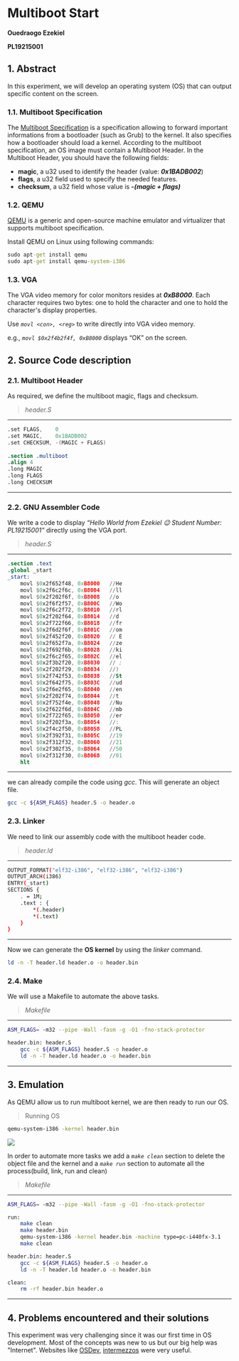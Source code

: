 # Multiboot Start

**Ouedraogo Ezekiel**

**PL19215001**

## 1. Abstract

In this experiment, we will develop an operating system (OS) that can output specific content on the screen.

### 1.1. Multiboot Specification

The [Multiboot Specification](https://www.gnu.org/software/grub/manual/multiboot/multiboot.html) is a specification allowing to forward important informations from a bootloader (such as Grub) to the kernel. It also specifies how a bootloader should load a kernel.
According to the multiboot specification, an OS image must contain a Multiboot Header.  In the Multiboot Header, you should have the following fields:

* **magic**, a u32 used to identify the header (value: ***0x1BADB002***)
* **flags**, a u32 field used to specify the needed features.
* **checksum**, a u32 field whose value is ***-(magic + flags)***

### 1.2. QEMU

[QEMU](https://www.qemu.org/) is a generic and open-source machine emulator and virtualizer that supports multiboot specification.

Install QEMU on Linux using following commands:

```cmd
sudo apt-get install qemu
sudo apt-get install qemu-system-i386
```

### 1.3. VGA

The VGA video memory for color monitors resides at ***0xB8000***.
Each character requires two bytes: one to hold the character and one to hold the character's display properties.

Use _`movl <con>, <reg>`_ to write directly into VGA video memory.

e.g., _`movl $0x2f4b2f4f, 0xB8000`_ displays “OK” on the screen.

## 2. Source Code description

### 2.1. Multiboot Header

As required, we define the multiboot magic, flags and checksum.

> _header.S_

___

```nasm
.set FLAGS,    0
.set MAGIC,    0x1BADB002
.set CHECKSUM, -(MAGIC + FLAGS)
 
.section .multiboot
.align 4
.long MAGIC
.long FLAGS
.long CHECKSUM
```

___

### 2.2. GNU Assembler Code

We write a code to display _“Hello World from Ezekiel 😉 Student Number: PL19215001”_ directly using the VGA port.

> _header.S_

___

```nasm
.section .text
.global _start
_start:
    movl $0x2f652f48, 0xB8000   //He
    movl $0x2f6c2f6c, 0xB8004   //ll
    movl $0x2f202f6f, 0xB8008   //o 
    movl $0x2f6f2f57, 0xB800C   //Wo
    movl $0x2f6c2f72, 0xB8010   //rl
    movl $0x2f202f64, 0xB8014   //d 
    movl $0x2f722f66, 0xB8018   //fr
    movl $0x2f6d2f6f, 0xB801C   //om
    movl $0x2f452f20, 0xB8020   // E
    movl $0x2f652f7a, 0xB8024   //ze
    movl $0x2f692f6b, 0xB8028   //ki
    movl $0x2f6c2f65, 0xB802C   //el
    movl $0x2f3b2f20, 0xB8030   // ;
    movl $0x2f202f29, 0xB8034   //) 
    movl $0x2f742f53, 0xB8038   //St
    movl $0x2f642f75, 0xB803C   //ud
    movl $0x2f6e2f65, 0xB8040   //en
    movl $0x2f202f74, 0xB8044   //t 
    movl $0x2f752f4e, 0xB8048   //Nu
    movl $0x2f622f6d, 0xB804C   //mb
    movl $0x2f722f65, 0xB8050   //er
    movl $0x2f202f3a, 0xB8054   //: 
    movl $0x2f4c2f50, 0xB8058   //PL
    movl $0x2f392f31, 0xB805C   //19
    movl $0x2f312f32, 0xB8060   //21
    movl $0x2f302f35, 0xB8064   //50
    movl $0x2f312f30, 0xB8068   //01
    hlt
```

___

we can already compile the code using _gcc_. This will generate an object file.

```bash
gcc -c ${ASM_FLAGS} header.S -o header.o
```

### 2.3. Linker

We need to link our assembly code with the multiboot header code.

> _header.ld_

___

```bash
OUTPUT_FORMAT("elf32-i386", "elf32-i386", "elf32-i386") 
OUTPUT_ARCH(i386) 
ENTRY(_start)
SECTIONS { 
	. = 1M; 
	.text : { 
		*(.header) 
		*(.text) 
	} 
}
```

___
Now we can generate the **OS kernel** by using the _linker_ command.

```bash
ld -n -T header.ld header.o -o header.bin
```

### 2.4. Make

We will use a Makefile to automate the above tasks.

> _Makefile_

___

```bash
ASM_FLAGS= -m32 --pipe -Wall -fasm -g -O1 -fno-stack-protector

header.bin: header.S
    gcc -c ${ASM_FLAGS} header.S -o header.o 
    ld -n -T header.ld header.o -o header.bin
```

___

## 3. Emulation

As QEMU allow us to run multiboot kernel, we are then ready to run our OS.

> Running OS

```bash
qemu-system-i386 -kernel header.bin
```

![ ](runQEMU.png)

In order to automate more tasks we add a _`make clean`_ section to delete the object file and the kernel and a _`make run`_ section  to automate all the process(build, link, run and clean)

> _Makefile_

___

```bash
ASM_FLAGS= -m32 --pipe -Wall -fasm -g -O1 -fno-stack-protector

run:
	make clean
	make header.bin
	qemu-system-i386 -kernel header.bin -machine type=pc-i440fx-3.1
	make clean

header.bin: header.S
	gcc -c ${ASM_FLAGS} header.S -o header.o 
	ld -n -T header.ld header.o -o header.bin

clean:
	rm -rf header.bin header.o
```

___

## 4. Problems encountered and their solutions

This experiment was very challenging since it was our first time in OS development. Most of the concepts was new to us but our big help was "Internet". Websites like [OSDev](https://osdev.org/), [intermezzos](https://intermezzos.github.io/) were very useful.

